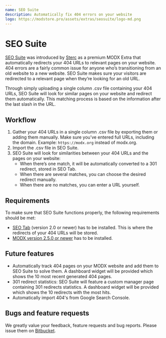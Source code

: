 ```yaml
---
name: SEO Suite
description: Automatically fix 404 errors on your website
logo: https://modstore.pro/assets/extras/seosuite/logo-md.png
---
```

# SEO Suite

[SEO Suite][1] was introduced by [Sterc][4] as a premium MODX Extra that automatically redirects your 404 URLs to relevant pages on your website.
404 errors are a fairly common issue for anyone who’s transitioning from an old website to a new website.
SEO Suite makes sure your visitors are redirected to a relevant page when they’re looking for an old URL.

Through simply uploading a single column .csv file containing your 404 URLs, SEO Suite will look for similar pages on your website and redirect them automatically.
This matching process is based on the information after the last slash in the URL.

## Workflow

1. Gather your 404 URLs in a single column .csv file by exporting them or adding them manually. Make sure you’ve entered full URLs, including the domain. Example: `https://modx.org` instead of modx.org.
2. Import the .csv file in SEO Suite.
3. SEO Suite will look for similarities between your 404 URLs and the pages on your website:
   - When there’s one match, it will be automatically converted to a 301 redirect, stored in SEO Tab.
   - When there are several matches, you can choose the desired redirect manually.
   - When there are no matches, you can enter a URL yourself.

## Requirements

To make sure that SEO Suite functions properly, the following requirements should be met:

- [SEO Tab][2] (version 2.0 or newer) has to be installed. This is where the redirects of your 404 URLs will be stored.
- [MODX version 2.5.0 or newer][3] has to be installed.

## Future features

- Automatically track 404 pages on your MODX website and add them to SEO Suite to solve them. A dashboard widget will be provided which shows the 10 most recent generated 404 pages.
- 301 redirect statistics: SEO Suite will feature a custom manager page containing 301 redirects statistics. A dashboard widget will be provided which shows the 10 redirects with the most hits.
- Automatically import 404's from Google Search Console.

## Bugs and feature requests

We greatly value your feedback, feature requests and bug reports. Please issue them on [Bitbucket][5].

[1]: https://www.sterc.nl/en/modx-extras/seosuite
[2]: https://www.sterc.nl/en/modx-extras/seotab
[3]: https://modx.com/download
[4]: https://www.sterc.nl/en/
[5]: https://bitbucket.org/sterc/seosuite/issues?status=new&status=open
